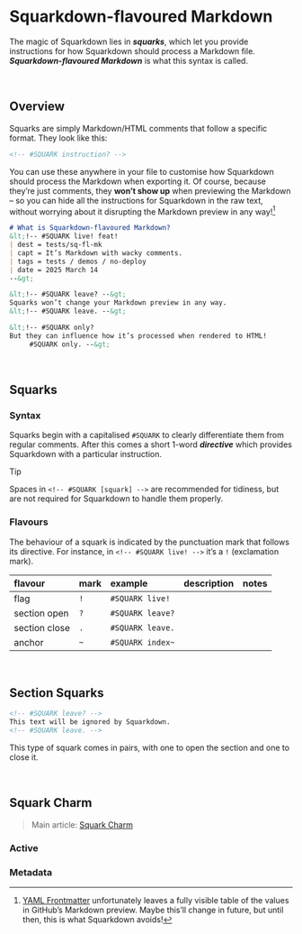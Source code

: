 # Squarkdown-flavoured Markdown
<!-- #SQUARK live!
| dest = docs/walkthrough/squarkdown-flavoured-markdown
-->

The magic of Squarkdown lies in ***squarks***, which let you provide instructions for how Squarkdown should process a Markdown file. ***Squarkdown-flavoured Markdown*** is what this syntax is called.


<br>


## Overview

Squarks are simply Markdown/HTML comments that follow a specific format. They look like this:

```md
<!-- #SQUARK instruction? -->
```

You can use these anywhere in your file to customise how Squarkdown should process the Markdown when exporting it. Of course, because they’re just comments, they **won’t show up** when previewing the Markdown – so you can hide all the instructions for Squarkdown in the raw text, without worrying about it disrupting the Markdown preview in any way![^disrupt-preview]

[^disrupt-preview]: [YAML Frontmatter](https://docs.github.com/en/contributing/writing-for-github-docs/using-yaml-frontmatter) unfortunately leaves a fully visible table of the values in GitHub’s Markdown preview. Maybe this’ll change in future, but until then, this is what Squarkdown avoids!

```md
# What is Squarkdown-flavoured Markdown?
&lt;!-- #SQUARK live! feat!
| dest = tests/sq-fl-mk
| capt = It’s Markdown with wacky comments.
| tags = tests / demos / no-deploy
| date = 2025 March 14
--&gt;

&lt;!-- #SQUARK leave? --&gt;
Squarks won’t change your Markdown preview in any way.
&lt;!-- #SQUARK leave. --&gt;

&lt;!-- #SQUARK only?
But they can influence how it’s processed when rendered to HTML!
     #SQUARK only. --&gt;
```


<br>


## Squarks

### Syntax
Squarks begin with a capitalised `#SQUARK` to clearly differentiate them from regular comments. After this comes a short 1-word ***directive*** which provides Squarkdown with a particular instruction.

> [!Tip]
> Spaces in `<!-- #SQUARK [squark] -->` are recommended for tidiness, but are not required for Squarkdown to handle them properly.

### Flavours
The behaviour of a squark is indicated by the punctuation mark that follows its directive. For instance, in `<!-- #SQUARK live! -->` it’s a `!` (exclamation mark).

| flavour       | mark | example | description | notes |
| :------------ | :--- | :------ | :---------- | :---- |
| flag          | `!`  | `#SQUARK live!` |
| section open  | `?`  | `#SQUARK leave?` |
| section close | `.`  | `#SQUARK leave.` |
| anchor        | `~`  | `#SQUARK index~` |


<br>


## Section Squarks

```md
<!-- #SQUARK leave? -->
This text will be ignored by Squarkdown.
<!-- #SQUARK leave. -->
```

This type of squark comes in pairs, with one to open the section and one to close it.


<br>


## Squark Charm

> Main article: [Squark Charm](../ref/squark-charm.md)

### Active

### Metadata

